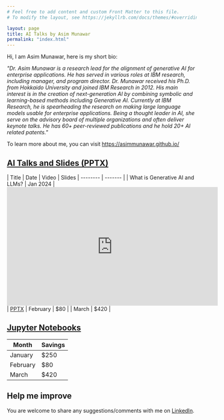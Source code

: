 ```yaml
---
# Feel free to add content and custom Front Matter to this file.
# To modify the layout, see https://jekyllrb.com/docs/themes/#overriding-theme-defaults

layout: page
title: AI Talks by Asim Munawar
permalink: "index.html"
---
```


Hi, I am Asim Munawar, here is my short bio:

_"Dr. Asim Munawar is a research lead for the alignment of generative AI for enterprise applications. He has served in various roles at IBM research, including manager, and program director. Dr. Munawar received his Ph.D. from Hokkaido University and joined IBM Research in 2012. His main interest is in the creation of next-generation AI by combining symbolic and learning-based methods including Generative AI. Currently at IBM Research, he is spearheading the research on making large language models usable for enterprise applications. Being a thought leader in AI, she serve on the advisory board of multiple organizations and often deliver keynote talks. He has 60+ peer-reviewed publications and he hold 20+ AI related patents."_

To learn more about me, you can visit https://asimmunawar.github.io/

## [AI Talks and Slides (PPTX)](https://github.com/asimmunawar/ml-course/docs/YouTubeVideos)

| Title    | Date | Video | Slides
| -------- | ------- |
| What is Generative AI and LLMs?  | Jan 2024   |  <iframe width="560" height="315" src="https://www.youtube.com/embed/AneKPA_0b0s?si=B_jBOeSkO_KIW5e5" title="YouTube video player" frameborder="0" allow="accelerometer; autoplay; clipboard-write; encrypted-media; gyroscope; picture-in-picture; web-share" allowfullscreen></iframe> | [PPTX](https://github.com/asimmunawar/ml-course/blob/main/docs/YouTubeVideos/WhatIsGenAI202401.pptx)
| February | $80     |
| March    | $420    |



## [Jupyter Notebooks](https://github.com/asimmunawar/ml-course/tree/main/src/jupyter-notebooks)

| Month    | Savings |
| -------- | ------- |
| January  | $250    |
| February | $80     |
| March    | $420    |


## Help me improve
You are welcome to share any suggestions/comments with me on [LinkedIn](https://www.linkedin.com/in/asimmunawar/).